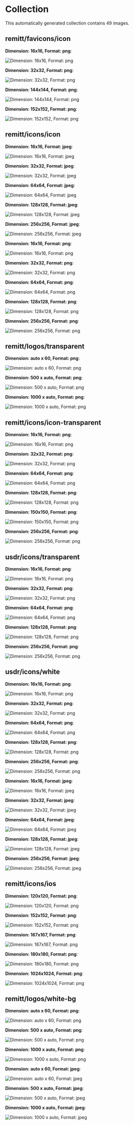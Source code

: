 # Collection
This automatically generated collection contains 49 images.


## remitt/favicons/icon
**Dimension: 16x16, Format: png**:

![Dimension: 16x16, Format: png](remitt/favicons/icon-16x16.png)

**Dimension: 32x32, Format: png**:

![Dimension: 32x32, Format: png](remitt/favicons/icon-32x32.png)

**Dimension: 144x144, Format: png**:

![Dimension: 144x144, Format: png](remitt/favicons/icon-144x144.png)

**Dimension: 152x152, Format: png**:

![Dimension: 152x152, Format: png](remitt/favicons/icon-152x152.png)



## remitt/icons/icon
**Dimension: 16x16, Format: jpeg**:

![Dimension: 16x16, Format: jpeg](remitt/icons/icon-16x16.jpeg)

**Dimension: 32x32, Format: jpeg**:

![Dimension: 32x32, Format: jpeg](remitt/icons/icon-32x32.jpeg)

**Dimension: 64x64, Format: jpeg**:

![Dimension: 64x64, Format: jpeg](remitt/icons/icon-64x64.jpeg)

**Dimension: 128x128, Format: jpeg**:

![Dimension: 128x128, Format: jpeg](remitt/icons/icon-128x128.jpeg)

**Dimension: 256x256, Format: jpeg**:

![Dimension: 256x256, Format: jpeg](remitt/icons/icon-256x256.jpeg)

**Dimension: 16x16, Format: png**:

![Dimension: 16x16, Format: png](remitt/icons/icon-16x16.png)

**Dimension: 32x32, Format: png**:

![Dimension: 32x32, Format: png](remitt/icons/icon-32x32.png)

**Dimension: 64x64, Format: png**:

![Dimension: 64x64, Format: png](remitt/icons/icon-64x64.png)

**Dimension: 128x128, Format: png**:

![Dimension: 128x128, Format: png](remitt/icons/icon-128x128.png)

**Dimension: 256x256, Format: png**:

![Dimension: 256x256, Format: png](remitt/icons/icon-256x256.png)



## remitt/logos/transparent
**Dimension: auto x 60, Format: png**:

![Dimension: auto x 60, Format: png](remitt/logos/transparent-300x60.png)

**Dimension: 500 x auto, Format: png**:

![Dimension: 500 x auto, Format: png](remitt/logos/transparent-500x100.png)

**Dimension: 1000 x auto, Format: png**:

![Dimension: 1000 x auto, Format: png](remitt/logos/transparent-1000x200.png)



## remitt/icons/icon-transparent
**Dimension: 16x16, Format: png**:

![Dimension: 16x16, Format: png](remitt/icons/icon-transparent-16x16.png)

**Dimension: 32x32, Format: png**:

![Dimension: 32x32, Format: png](remitt/icons/icon-transparent-32x32.png)

**Dimension: 64x64, Format: png**:

![Dimension: 64x64, Format: png](remitt/icons/icon-transparent-64x64.png)

**Dimension: 128x128, Format: png**:

![Dimension: 128x128, Format: png](remitt/icons/icon-transparent-128x128.png)

**Dimension: 150x150, Format: png**:

![Dimension: 150x150, Format: png](remitt/icons/icon-transparent-150x150.png)

**Dimension: 256x256, Format: png**:

![Dimension: 256x256, Format: png](remitt/icons/icon-transparent-256x256.png)



## usdr/icons/transparent
**Dimension: 16x16, Format: png**:

![Dimension: 16x16, Format: png](usdr/icons/transparent-16x16.png)

**Dimension: 32x32, Format: png**:

![Dimension: 32x32, Format: png](usdr/icons/transparent-32x32.png)

**Dimension: 64x64, Format: png**:

![Dimension: 64x64, Format: png](usdr/icons/transparent-64x64.png)

**Dimension: 128x128, Format: png**:

![Dimension: 128x128, Format: png](usdr/icons/transparent-128x128.png)

**Dimension: 256x256, Format: png**:

![Dimension: 256x256, Format: png](usdr/icons/transparent-256x256.png)



## usdr/icons/white
**Dimension: 16x16, Format: png**:

![Dimension: 16x16, Format: png](usdr/icons/white-16x16.png)

**Dimension: 32x32, Format: png**:

![Dimension: 32x32, Format: png](usdr/icons/white-32x32.png)

**Dimension: 64x64, Format: png**:

![Dimension: 64x64, Format: png](usdr/icons/white-64x64.png)

**Dimension: 128x128, Format: png**:

![Dimension: 128x128, Format: png](usdr/icons/white-128x128.png)

**Dimension: 256x256, Format: png**:

![Dimension: 256x256, Format: png](usdr/icons/white-256x256.png)

**Dimension: 16x16, Format: jpeg**:

![Dimension: 16x16, Format: jpeg](usdr/icons/white-16x16.jpeg)

**Dimension: 32x32, Format: jpeg**:

![Dimension: 32x32, Format: jpeg](usdr/icons/white-32x32.jpeg)

**Dimension: 64x64, Format: jpeg**:

![Dimension: 64x64, Format: jpeg](usdr/icons/white-64x64.jpeg)

**Dimension: 128x128, Format: jpeg**:

![Dimension: 128x128, Format: jpeg](usdr/icons/white-128x128.jpeg)

**Dimension: 256x256, Format: jpeg**:

![Dimension: 256x256, Format: jpeg](usdr/icons/white-256x256.jpeg)



## remitt/icons/ios
**Dimension: 120x120, Format: png**:

![Dimension: 120x120, Format: png](remitt/icons/ios-120x120.png)

**Dimension: 152x152, Format: png**:

![Dimension: 152x152, Format: png](remitt/icons/ios-152x152.png)

**Dimension: 167x167, Format: png**:

![Dimension: 167x167, Format: png](remitt/icons/ios-167x167.png)

**Dimension: 180x180, Format: png**:

![Dimension: 180x180, Format: png](remitt/icons/ios-180x180.png)

**Dimension: 1024x1024, Format: png**:

![Dimension: 1024x1024, Format: png](remitt/icons/ios-1024x1024.png)



## remitt/logos/white-bg
**Dimension: auto x 60, Format: png**:

![Dimension: auto x 60, Format: png](remitt/logos/white-bg-300x60.png)

**Dimension: 500 x auto, Format: png**:

![Dimension: 500 x auto, Format: png](remitt/logos/white-bg-500x100.png)

**Dimension: 1000 x auto, Format: png**:

![Dimension: 1000 x auto, Format: png](remitt/logos/white-bg-1000x200.png)

**Dimension: auto x 60, Format: jpeg**:

![Dimension: auto x 60, Format: jpeg](remitt/logos/white-bg-300x60.jpeg)

**Dimension: 500 x auto, Format: jpeg**:

![Dimension: 500 x auto, Format: jpeg](remitt/logos/white-bg-500x100.jpeg)

**Dimension: 1000 x auto, Format: jpeg**:

![Dimension: 1000 x auto, Format: jpeg](remitt/logos/white-bg-1000x200.jpeg)

